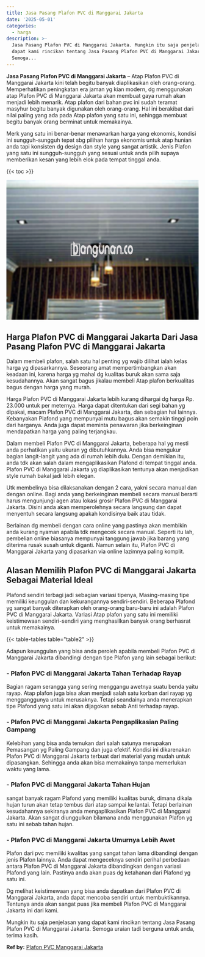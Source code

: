```yaml
---
title: Jasa Pasang Plafon PVC di Manggarai Jakarta
date: '2025-05-01'
categories:
  - harga
description: >-
  Jasa Pasang Plafon PVC di Manggarai Jakarta. Mungkin itu saja penjelasan yang
  dapat kami rincikan tentang Jasa Pasang Plafon PVC di Manggarai Jakarta.
  Semoga...
---
```


**Jasa Pasang Plafon PVC di Manggarai Jakarta** – Atap Plafon PVC di Manggarai Jakarta kini telah begitu banyak diaplikasikan oleh orang-orang. Memperhatikan peningkatan era jaman yg kian modern, dg menggunakan atap Plafon PVC di Manggarai Jakarta akan membuat gaya rumah akan menjadi lebih menarik. Atap plafon dari bahan pvc ini sudah teramat masyhur begitu banyak digunakan oleh orang-orang. Hal ini berakibat dari nilai paling yang ada pada Atap plafon yang satu ini, sehingga membuat begitu banyak orang berminat untuk memakainya.

Merk yang satu ini benar-benar menawarkan harga yang ekonomis, kondisi ini sungguh-sungguh tepat sbg pilihan harga ekonomis untuk atap hunian anda tapi konsisten dg design dan style yang sangat artistik. Jenis Plafon yang satu ini sungguh-sungguh yang sesuai untuk anda pilih supaya memberikan kesan yang lebih elok pada tempat tinggal anda.

{{< toc >}}

![Jasa Pasang Plafon PVC di Manggarai Jakarta](/images/flafond-pvc-murah15.png)

## Harga Plafon PVC di Manggarai Jakarta Dari Jasa Pasang Plafon PVC di Manggarai Jakarta

Dalam membeli plafon, salah satu hal penting yg wajib dilihat ialah kelas harga yg dipasarkannya. Seseorang amat mempertimbangkan akan keadaan ini, karena harga yg mahal dg kualitas buruk akan sama saja kesudahannya. Akan sangat bagus jikalau membeli Atap plafon berkualitas bagus dengan harga yang murah.

Harga Plafon PVC di Manggarai Jakarta lebih kurang dihargai dg harga Rp. 23.000 untuk per meternya. Harga dapat ditentukan dari segi bahan yg dipakai, macam Plafon PVC di Manggarai Jakarta, dan sebagian hal lainnya. Kebanyakan Plafond yang mempunyai mutu bagus akan semakin tinggi poin dari harganya. Anda juga dapat meminta penawaran jika berkeinginan mendapatkan harga yang paling terjangkau.

Dalam membeli Plafon PVC di Manggarai Jakarta, beberapa hal yg mesti anda perhatikan yaitu ukuran yg dibutuhkannya. Anda bisa mengukur bagian langit-langit yang ada di rumah lebih dulu. Dengan demikian itu, anda tdk akan salah dalam mengaplikasikan Plafond di tempat tinggal anda. Plafon PVC di Manggarai Jakarta yg diaplikasikan tentunya akan menjadikan style rumah bakal jadi lebih elegan.

Utk membelinya bisa dilaksanakan dengan 2 cara, yakni secara manual dan dengan online. Bagi anda yang berkeinginan membeli secara manual berarti harus mengunjungi agen atau lokasi grosir Plafon PVC di Manggarai Jakarta. Disini anda akan memperolehnya secara langsung dan dapat menyentuh secara langsung apakah kondisinya baik atau tidak.

Berlainan dg membeli dengan cara online yang pastinya akan membikin anda kurang nyaman apabila tdk mengecek secara manual. Seperti itu lah, pembelian online biasanya mempunyai tanggung jawab jika barang yang diterima rusak susah untuk diganti. Namun selain itu, Plafon PVC di Manggarai Jakarta yang dipasarkan via online lazimnya paling komplit.

## Alasan Memilih Plafon PVC di Manggarai Jakarta Sebagai Material Ideal

Plafond sendiri terbagi jadi sebagian variasi tipenya, Masing-masing tipe memiliki keunggulan dan kekurangannya sendiri-sendiri. Beberapa Plafond yg sangat banyak diterapkan oleh orang-orang baru-baru ini adalah Plafon PVC di Manggarai Jakarta. Variasi Atap plafon yang satu ini memiliki keistimewaan sendiri-sendiri yang menghasilkan banyak orang berhasrat untuk memakainya.

{{< table-tables table="table2" >}}

Adapun keunggulan yang bisa anda peroleh apabila membeli Plafon PVC di Manggarai Jakarta dibandingi dengan tipe Plafon yang lain sebagai berikut:

### \- Plafon PVC di Manggarai Jakarta Tahan Terhadap Rayap

Bagian ragam serangga yang sering menggangu awetnya suatu benda yaitu rayap. Atap plafon juga bisa akan menjadi salah satu korban dari rayap yg mengganggunya untuk merusaknya. Tetapi seandainya anda menerapkan tipe Plafond yang satu ini akan dijagokan sebab Anti terhadap rayap.

### \- Plafon PVC di Manggarai Jakarta Pengaplikasian Paling Gampang

Kelebihan yang bisa anda temukan dari salah satunya merupakan Pemasangan yg Paling Gampang dan juga efektif. Kondisi ini dikarenakan Plafon PVC di Manggarai Jakarta terbuat dari material yang mudah untuk dipasangkan. Sehingga anda akan bisa memakainya tanpa memerlukan waktu yang lama.

### \- Plafon PVC di Manggarai Jakarta Tahan Hujan

sangat banyak ragam Plafond yang memiliki kualitas buruk, dimana dikala hujan turun akan tetap tembus dari atap sampai ke lantai. Tetapi berlainan kesudahannya sekiranya anda mengaplikasikan Plafon PVC di Manggarai Jakarta. Akan sangat diunggulkan bilamana anda menggunakan Plafon yg satu ini sebab tahan hujan.

### \- Plafon PVC di Manggarai Jakarta Umurnya Lebih Awet

Plafon dari pvc memiliki kwalitas yang sangat tahan lama dibandingi dengan jenis Plafon lainnya. Anda dapat mengeceknya sendiri perihal perbedaan antara Plafon PVC di Manggarai Jakarta dibandingkan dengan variasi Plafond yang lain. Pastinya anda akan puas dg ketahanan dari Plafond yg satu ini.

Dg melihat keistimewaan yang bisa anda dapatkan dari Plafon PVC di Manggarai Jakarta, anda dapat mencoba sendiri untuk membuktikannya. Tentunya anda akan sangat puas jika membeli Plafon PVC di Manggarai Jakarta ini dari kami.

Mungkin itu saja penjelasan yang dapat kami rincikan tentang Jasa Pasang Plafon PVC di Manggarai Jakarta. Semoga uraian tadi berguna untuk anda, terima kasih.

**Ref by:** [Plafon PVC Manggarai Jakarta](https://id.wikipedia.org/wiki/Plafon)
